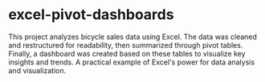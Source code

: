 # excel-pivot-dashboards
This project analyzes bicycle sales data using Excel. The data was cleaned and restructured for readability, then summarized through pivot tables. Finally, a dashboard was created based on these tables to visualize key insights and trends. A practical example of Excel's power for data analysis and visualization.

